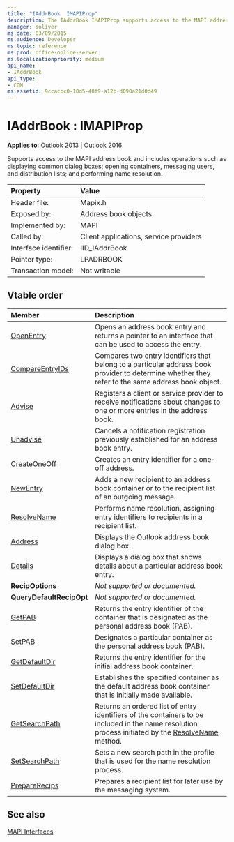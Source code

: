 ```yaml
---
title: "IAddrBook  IMAPIProp"
description: The IAddrBook IMAPIProp supports access to the MAPI address book and includes operations such as displaying common dialog boxes.
manager: soliver
ms.date: 03/09/2015
ms.audience: Developer
ms.topic: reference
ms.prod: office-online-server
ms.localizationpriority: medium
api_name:
- IAddrBook
api_type:
- COM
ms.assetid: 9ccacbc0-10d5-40f9-a12b-d090a21d0d49
---
```


# IAddrBook : IMAPIProp

  
  
**Applies to**: Outlook 2013 | Outlook 2016 
  
Supports access to the MAPI address book and includes operations such as displaying common dialog boxes; opening containers, messaging users, and distribution lists; and performing name resolution.
  
|Property |Value |
|:-----|:-----|
|Header file:  <br/> |Mapix.h  <br/> |
|Exposed by:  <br/> |Address book objects  <br/> |
|Implemented by:  <br/> |MAPI  <br/> |
|Called by:  <br/> |Client applications, service providers  <br/> |
|Interface identifier:  <br/> |IID_IAddrBook  <br/> |
|Pointer type:  <br/> |LPADRBOOK  <br/> |
|Transaction model:  <br/> |Not writable  <br/> |
   
## Vtable order

|Member |Description |
|:-----|:-----|
|[OpenEntry](iaddrbook-openentry.md) <br/> |Opens an address book entry and returns a pointer to an interface that can be used to access the entry. |
|[CompareEntryIDs](iaddrbook-compareentryids.md) <br/> |Compares two entry identifiers that belong to a particular address book provider to determine whether they refer to the same address book object. |
|[Advise](iaddrbook-advise.md) <br/> |Registers a client or service provider to receive notifications about changes to one or more entries in the address book. |
|[Unadvise](iaddrbook-unadvise.md) <br/> |Cancels a notification registration previously established for an address book entry. |
|[CreateOneOff](iaddrbook-createoneoff.md) <br/> |Creates an entry identifier for a one-off address. |
|[NewEntry](iaddrbook-newentry.md) <br/> |Adds a new recipient to an address book container or to the recipient list of an outgoing message. |
|[ResolveName](iaddrbook-resolvename.md) <br/> |Performs name resolution, assigning entry identifiers to recipients in a recipient list. |
|[Address](iaddrbook-address.md) <br/> |Displays the Outlook address book dialog box. |
|[Details](iaddrbook-details.md) <br/> |Displays a dialog box that shows details about a particular address book entry. |
|**RecipOptions** <br/> | *Not supported or documented.*  <br/> |
|**QueryDefaultRecipOpt** <br/> | *Not supported or documented.*  <br/> |
|[GetPAB](iaddrbook-getpab.md) <br/> |Returns the entry identifier of the container that is designated as the personal address book (PAB). |
|[SetPAB](iaddrbook-setpab.md) <br/> |Designates a particular container as the personal address book (PAB). |
|[GetDefaultDir](iaddrbook-getdefaultdir.md) <br/> |Returns the entry identifier for the initial address book container. |
|[SetDefaultDir](iaddrbook-setdefaultdir.md) <br/> |Establishes the specified container as the default address book container that is initially made available. |
|[GetSearchPath](iaddrbook-getsearchpath.md) <br/> |Returns an ordered list of entry identifiers of the containers to be included in the name resolution process initiated by the [ResolveName](iaddrbook-resolvename.md) method. |
|[SetSearchPath](iaddrbook-setsearchpath.md) <br/> |Sets a new search path in the profile that is used for the name resolution process. |
|[PrepareRecips](iaddrbook-preparerecips.md) <br/> |Prepares a recipient list for later use by the messaging system. |
   
## See also



[MAPI Interfaces](mapi-interfaces.md)

